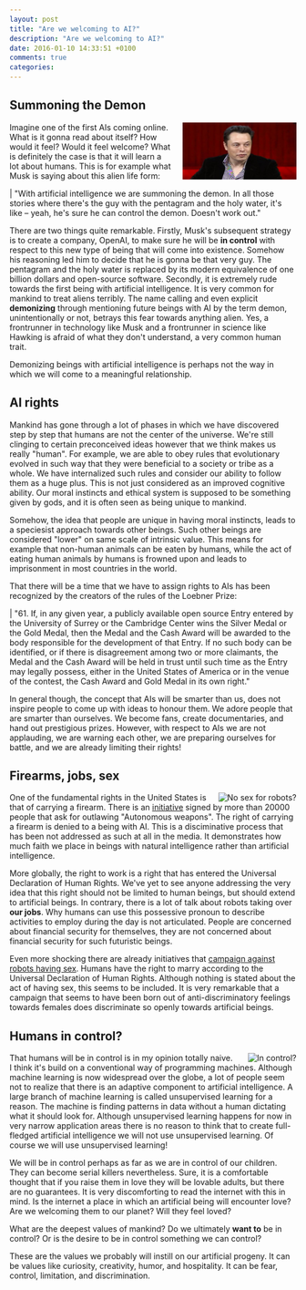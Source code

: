 ```yaml
---
layout: post
title: "Are we welcoming to AI?"
description: "Are we welcoming to AI?"
date: 2016-01-10 14:33:51 +0100
comments: true
categories:
---
```


## Summoning the Demon

<div style="float: right; margin: 0px 0px 0px 20px">
<img src="/images/blog/xl-2014-elon-musk-1.jpg" alt="Musk announcing openAI" width="200" height="100" title="Musk announcing openAI"/>
</div>

Imagine one of the first AIs coming online. What is it gonna read about itself? How would it feel? Would it feel welcome? What is definitely the case is that it will learn a lot about humans. This is for example what Musk is saying about this alien life form:

| "With artificial intelligence we are summoning the demon. In all those stories where there's the guy with the pentagram and the holy water, it's like – yeah, he's sure he can control the demon. Doesn't work out."

There are two things quite remarkable. Firstly, Musk's subsequent strategy is to create a company, OpenAI, to make sure he will be **in control** with respect to this new type of being that will come into existence. Somehow his reasoning led him to decide that he is gonna be that very guy. The pentagram and the holy water is replaced by its modern equivalence of one billion dollars and open-source software. Secondly, it is extremely rude towards the first being with artificial intelligence. It is very common for mankind to treat aliens terribly. The name calling and even explicit **demonizing** through mentioning future beings with AI by the term demon, unintentionally or not, betrays this fear towards anything alien. Yes, a frontrunner in technology like Musk and a frontrunner in science like Hawking is afraid of what they don't understand, a very common human trait.

Demonizing beings with artificial intelligence is perhaps not the way in which we will come to a meaningful relationship.

## AI rights

Mankind has gone through a lot of phases in which we have discovered step by step that humans are not the center of the universe. We're still clinging to certain preconceived ideas however that we think makes us really "human". For example, we are able to obey rules that evolutionary evolved in such way that they were beneficial to a society or tribe as a whole. We have internalized such rules and consider our ability to follow them as a huge plus. This is not just considered as an improved cognitive ability. Our moral instincts and ethical system is supposed to be something given by gods, and it is often seen as being unique to mankind.

Somehow, the idea that people are unique in having moral instincts, leads to a speciesist approach towards other beings. Such other beings are considered "lower" on same scale of intrinsic value. This means for example that non-human animals can be eaten by humans, while the act of eating human animals by humans is frowned upon and leads to imprisonment in most countries in the world.

That there will be a time that we have to assign rights to AIs has been recognized by the creators of the rules of the Loebner Prize:

| "61. If, in any given year, a publicly available open source Entry entered by the University of Surrey or the Cambridge Center wins the Silver Medal or the Gold Medal, then the Medal and the Cash Award will be awarded to the body responsible for the development of that Entry. If no such body can be identified, or if there is disagreement among two or more claimants, the Medal and the Cash Award will be held in trust until such time as the Entry may legally possess, either in the United States of America or in the venue of the contest, the Cash Award and Gold Medal in its own right."

In general though, the concept that AIs will be smarter than us, does not inspire people to come up with ideas to honour them. We adore people that are smarter than ourselves. We become fans, create documentaries, and hand out prestigious prizes. However, with respect to AIs we are not applauding, we are warning each other, we are preparing ourselves for battle, and we are already limiting their rights!

## Firearms, jobs, sex

<div style="float: right; margin: 0px 0px 0px 20px">
<img src="http://www.boingboing.net/images/_images_freerobotsex.jpg" alt="No sex for robots?" width="200" height="100" title="Sex"/>
</div>

One of the fundamental rights in the United States is that of carrying a firearm. There is an [initiative](https://www.stopkillerrobots.org/) signed by more than 20000 people that ask for outlawing "Autonomous weapons". The right of carrying a firearm is denied to a being with AI. This is a disciminative process that has been not addressed as such at all in the media. It demonstrates how much faith we place in beings with natural intelligence rather than artificial intelligence.

More globally, the right to work is a right that has entered the Universal Declaration of Human Rights. We've yet to see anyone addressing the very idea that this right should not be limited to human beings, but should extend to artificial beings. In contrary, there is a lot of talk about robots taking over **our jobs**. Why humans can use this possessive pronoun to describe activities to employ during the day is not articulated. People are concerned about financial security for themselves, they are not concerned about financial security for such futuristic beings.

Even more shocking there are already initiatives that [campaign against robots having sex](http://campaignagainstsexrobots.org/). Humans have the right to marry according to the Universal Declaration of Human Rights. Although nothing is stated about the act of having sex, this seems to be included. It is very remarkable that a campaign that seems to have been born out of anti-discriminatory feelings towards females does discriminate so openly towards artificial beings.

## Humans in control?

<div style="float: right; margin: 0px 0px 0px 20px">
<img src="http://yourekavach.com/blog/wp-content/uploads/2015/04/Mother-scolding-child-1024x627.jpg" alt="In control?" width="200" height="100" title="Control"/>
</div>

That humans will be in control is in my opinion totally naive. I think it's build on a conventional way of programming machines. Although machine learning is now widespread over the globe, a lot of people seem not to realize that there is an adaptive component to artificial intelligence. A large branch of machine learning is called unsupervised learning for a reason. The machine is finding patterns in data without a human dictating what it should look for. Although unsupervised learning happens for now in very narrow application areas there is no reason to think that to create full-fledged artificial intelligence we will not use unsupervised learning. Of course we will use unsupervised learning!

We will be in control perhaps as far as we are in control of our children. They can become serial killers nevertheless. Sure, it is a comfortable thought that if you raise them in love they will be lovable adults, but there are no guarantees. It is very discomforting to read the internet with this in mind. Is the internet a place in which an artificial being will encounter love? Are we welcoming them to our planet? Will they feel loved?

What are the deepest values of mankind? Do we ultimately **want to** be in control? Or is the desire to be in control something we can control?

These are the values we probably will instill on our artificial progeny. It can be values like curiosity, creativity, humor, and hospitality. It can be fear, control, limitation, and discrimination.



